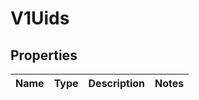 # V1Uids

## Properties
Name | Type | Description | Notes
------------ | ------------- | ------------- | -------------
